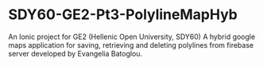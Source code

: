 # SDY60-GE2-Pt3-PolylineMapHyb
An Ionic project for GE2 (Hellenic Open University, SDY60)
A hybrid google maps application for saving, retrieving and deleting polylines from firebase server developed by Evangelia Batoglou.
